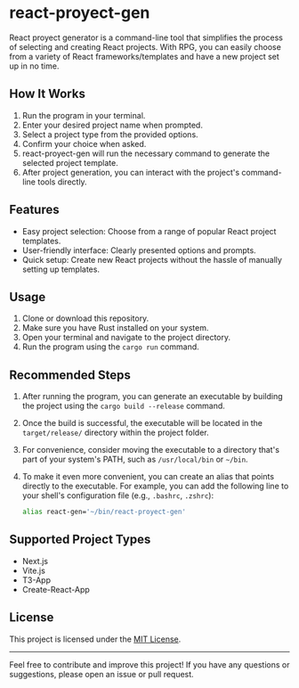 # react-proyect-gen

React proyect generator is a command-line tool that simplifies the process of selecting and creating React projects. With RPG, you can easily choose from a variety of React frameworks/templates and have a new project set up in no time.

## How It Works

1. Run the program in your terminal.
2. Enter your desired project name when prompted.
3. Select a project type from the provided options.
4. Confirm your choice when asked.
5. react-proyect-gen will run the necessary command to generate the selected project template.
6. After project generation, you can interact with the project's command-line tools directly.

## Features

- Easy project selection: Choose from a range of popular React project templates.
- User-friendly interface: Clearly presented options and prompts.
- Quick setup: Create new React projects without the hassle of manually setting up templates.

## Usage

1. Clone or download this repository.
2. Make sure you have Rust installed on your system.
3. Open your terminal and navigate to the project directory.
4. Run the program using the `cargo run` command.

## Recommended Steps

1. After running the program, you can generate an executable by building the project using the `cargo build --release` command.

2. Once the build is successful, the executable will be located in the `target/release/` directory within the project folder.

3. For convenience, consider moving the executable to a directory that's part of your system's PATH, such as `/usr/local/bin` or `~/bin`.

4. To make it even more convenient, you can create an alias that points directly to the executable. For example, you can add the following line to your shell's configuration file (e.g., `.bashrc`, `.zshrc`):
   ```sh
   alias react-gen='~/bin/react-proyect-gen'

## Supported Project Types

- Next.js
- Vite.js
- T3-App
- Create-React-App

## License

This project is licensed under the [MIT License](LICENSE).

---

Feel free to contribute and improve this project! If you have any questions or suggestions, please open an issue or pull request.